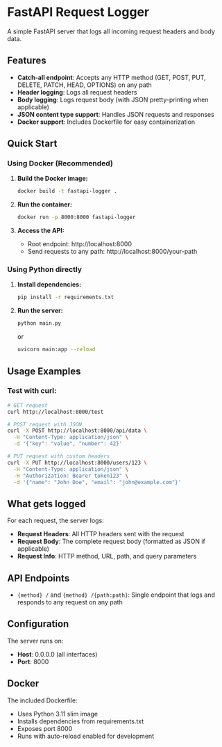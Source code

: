 # FastAPI Request Logger

A simple FastAPI server that logs all incoming request headers and body data.

## Features

- **Catch-all endpoint**: Accepts any HTTP method (GET, POST, PUT, DELETE, PATCH, HEAD, OPTIONS) on any path
- **Header logging**: Logs all request headers
- **Body logging**: Logs request body (with JSON pretty-printing when applicable)
- **JSON content type support**: Handles JSON requests and responses
- **Docker support**: Includes Dockerfile for easy containerization

## Quick Start

### Using Docker (Recommended)

1. **Build the Docker image:**
   ```bash
   docker build -t fastapi-logger .
   ```

2. **Run the container:**
   ```bash
   docker run -p 8000:8000 fastapi-logger
   ```

3. **Access the API:**
   - Root endpoint: http://localhost:8000
   - Send requests to any path: http://localhost:8000/your-path

### Using Python directly

1. **Install dependencies:**
   ```bash
   pip install -r requirements.txt
   ```

2. **Run the server:**
   ```bash
   python main.py
   ```
   or
   ```bash
   uvicorn main:app --reload
   ```

## Usage Examples

### Test with curl:

```bash
# GET request
curl http://localhost:8000/test

# POST request with JSON
curl -X POST http://localhost:8000/api/data \
  -H "Content-Type: application/json" \
  -d '{"key": "value", "number": 42}'

# PUT request with custom headers
curl -X PUT http://localhost:8000/users/123 \
  -H "Content-Type: application/json" \
  -H "Authorization: Bearer token123" \
  -d '{"name": "John Doe", "email": "john@example.com"}'
```

## What gets logged

For each request, the server logs:
- **Request Headers**: All HTTP headers sent with the request
- **Request Body**: The complete request body (formatted as JSON if applicable)
- **Request Info**: HTTP method, URL, path, and query parameters

## API Endpoints

- `{method} /` and `{method} /{path:path}`: Single endpoint that logs and responds to any request on any path

## Configuration

The server runs on:
- **Host**: 0.0.0.0 (all interfaces)
- **Port**: 8000

## Docker

The included Dockerfile:
- Uses Python 3.11 slim image
- Installs dependencies from requirements.txt
- Exposes port 8000
- Runs with auto-reload enabled for development 